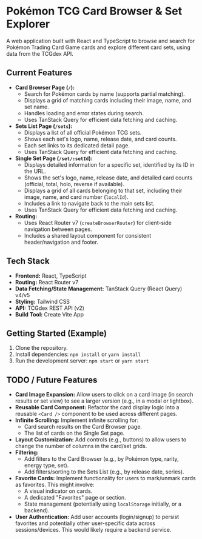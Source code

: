 # Pokémon TCG Card Browser & Set Explorer

A web application built with React and TypeScript to browse and search for Pokémon Trading Card Game cards and explore different card sets, using data from the TCGdex API.

## Current Features

* **Card Browser Page (`/`):**
    * Search for Pokémon cards by name (supports partial matching).
    * Displays a grid of matching cards including their image, name, and set name.
    * Handles loading and error states during search.
    * Uses TanStack Query for efficient data fetching and caching.
* **Sets List Page (`/sets`):**
    * Displays a list of all official Pokémon TCG sets.
    * Shows each set's logo, name, release date, and card counts.
    * Each set links to its dedicated detail page.
    * Uses TanStack Query for efficient data fetching and caching.
* **Single Set Page (`/set/:setId`):**
    * Displays detailed information for a specific set, identified by its ID in the URL.
    * Shows the set's logo, name, release date, and detailed card counts (official, total, holo, reverse if available).
    * Displays a grid of all cards belonging to that set, including their image, name, and card number (`localId`).
    * Includes a link to navigate back to the main sets list.
    * Uses TanStack Query for efficient data fetching and caching.
* **Routing:**
    * Uses React Router v7 (`createBrowserRouter`) for client-side navigation between pages.
    * Includes a shared layout component for consistent header/navigation and footer.

## Tech Stack

* **Frontend:** React, TypeScript
* **Routing:** React Router v7
* **Data Fetching/State Management:** TanStack Query (React Query) v4/v5
* **Styling:** Tailwind CSS
* **API:** TCGdex REST API (v2)
* **Build Tool:** Create Vite App

## Getting Started (Example)

1.  Clone the repository.
2.  Install dependencies: `npm install` or `yarn install`
3.  Run the development server: `npm start` or `yarn start`

## TODO / Future Features

* **Card Image Expansion:** Allow users to click on a card image (in search results or set view) to see a larger version (e.g., in a modal or lightbox).
* **Reusable Card Component:** Refactor the card display logic into a reusable `<Card />` component to be used across different pages.
* **Infinite Scrolling:** Implement infinite scrolling for:
    * Card search results on the Card Browser page.
    * The list of cards on the Single Set page.
* **Layout Customization:** Add controls (e.g., buttons) to allow users to change the number of columns in the card/set grids.
* **Filtering:**
    * Add filters to the Card Browser (e.g., by Pokémon type, rarity, energy type, set).
    * Add filters/sorting to the Sets List (e.g., by release date, series).
* **Favorite Cards:** Implement functionality for users to mark/unmark cards as favorites. This might involve:
    * A visual indicator on cards.
    * A dedicated "Favorites" page or section.
    * State management (potentially using `localStorage` initially, or a backend).
* **User Authentication:** Add user accounts (login/signup) to persist favorites and potentially other user-specific data across sessions/devices. This would likely require a backend service.

